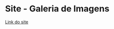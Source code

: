 # Site - Galeria de Imagens 

[Link do site](https://natanaeldeveloper.github.io/photo-gallery-carousel)
